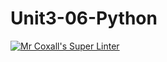 # Unit3-06-Python
[![Mr Coxall's Super Linter](https://github.com/-LiaD/Unit3-06-Python/workflows/Mr%20Coxall's%20Super%20Linter/badge.svg)](https://github.com/-LiaD/Unit3-06-Python/actions/)
